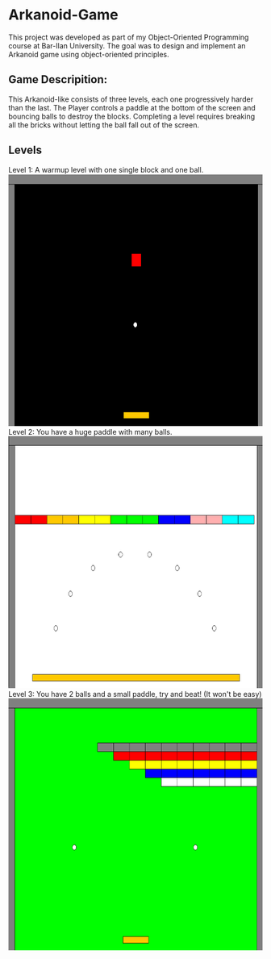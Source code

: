 # Arkanoid-Game
This project was developed as part of my Object-Oriented Programming course at Bar-Ilan University.
The goal was to design and implement an Arkanoid game using object-oriented principles.
## Game Descripition:
This Arkanoid-like consists of three levels, each one progressively harder than the last.
The Player controls a paddle at the bottom of the screen and bouncing balls to destroy the blocks.
Completing a level requires breaking all the bricks without letting the ball fall out of the screen.
## Levels
Level 1: A warmup level with one single block and one ball.
<img src="screenshots/first_level.png" alt="firstlevel" width="700" height="500"/>
</br>
Level 2: You have a huge paddle with many balls.
<img src="screenshots/second_level.png" alt="secondlevel" width="700" height="500"/>
</br>
Level 3: You have 2 balls and a small paddle, try and beat! (It won't be easy)
<img src="screenshots/third_level.png" alt="thirdlevel" width="700" height="500"/>
